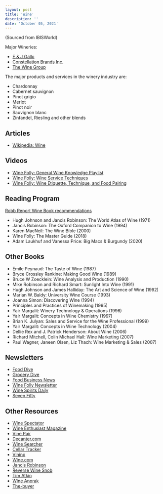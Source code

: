 ```yaml
---
layout: post
title: 'Wine'
description: ''
date: 'October 05, 2021'
---
```


(Sourced from IBISWorld)

Major Wineries:
* [E & J Gallo](https://en.wikipedia.org/wiki/E_%26_J_Gallo_Winery)
* [Constellation Brands Inc.](https://en.wikipedia.org/wiki/Constellation_Brands)
* [The Wine Group](https://en.wikipedia.org/wiki/The_Wine_Group)

The major products and services in the winery industry are:
* Chardonnay
* Cabernet sauvignon
* Pinot grigio
* Merlot
* Pinot noir
* Sauvignon blanc
* Zinfandel, Riesling and other blends

## Articles
- [Wikipedia: Wine](https://en.wikipedia.org/wiki/Wine)

## Videos
- [Wine Folly: General Wine Knowledge Playlist](https://www.youtube.com/playlist?list=PLc_D-7JIibmT_prcceyF7C6AgDNP1IjpN)
- [Wine Folly: Wine Service Techniques](https://www.youtube.com/playlist?list=PLc_D-7JIibmQnDenAMAi1oLEsw0AoectB)
- [Wine Folly: Wine Etiquette, Technique, and Food Pairing](https://www.youtube.com/playlist?list=PLc_D-7JIibmRezSb1GWJVmMWfkL-sUCoA)

## Reading Program
[Robb Report Wine Book recommendations](https://robbreport.com/lifestyle/product-recommendations/best-wine-books-amazon-2913656/)
- Hugh Johnson and Jancis Robinson: The World Atlas of Wine (1971)
- Jancis Robinson: The Oxford Companion to Wine (1994)
- Karen MacNeil: The Wine Bible (2000)
- Wine Folly: The Master Guide (2018)
- Adam Laukhuf and Vanessa Price: Big Macs & Burgundy (2020)

## Other Books

- Émile Peynaud: The Taste of Wine (1987)
- Bryce Crossley Rankine: Making Good Wine (1989)
- Bruce W Zoecklein: Wine Analysis and Production (1990)
- Mike Robinson and Richard Smart: Sunlight Into Wine (1991)
- Hugh Johnson and James Halliday: The Art and Science of Wine (1992)
- Marian W. Baldy: University Wine Course (1993)
- Joanna Simon: Discovering Wine (1994)
- Principles and Practices of Winemaking (1995)
- Yair Margalit: Winery Technology & Operations (1996)
- Yair Margalit: Concepts in Wine Chemistry (1997)
- Brian K. Julyan: Sales and Service for the Wine Professional (1999)
- Yair Margalit: Concepts in Wine Technology (2004)
- Dellie Rex and J. Patrick Henderson: About Wine (2006)
- Richard Mitchell, Colin Michael Hall: Wine Marketing (2007)
- Paul Wagner, Janeen Olsen, Liz Thach: Wine Marketing & Sales (2007)

## Newsletters
- [Food Dive](https://www.fooddive.com/)
- [Grocery Dive](https://www.grocerydive.com/)
- [Food Business News](https://www.foodbusinessnews.net/)
- [Wine Folly Newsletter](https://winefolly.com/subscribe/)
- [Wine Spirits Daily](http://www.winespiritsdaily.com/subscribe)
- [Seven Fifty](https://daily.sevenfifty.com/)

## Other Resources
- [Wine Spectator](https://www.winespectator.com/)
- [Wine Enthusiast Magazine](https://www.winemag.com/)
- [Vine Pair](https://vinepair.com/)
- [Decanter.com](https://www.decanter.com/)
- [Wine Searcher](https://www.wine-searcher.com/)
- [Cellar Tracker](https://www.cellartracker.com/)
- [Vinino](https://www.vivino.com/)
- [Wine.com](https://www.wine.com/)
- [Jancis Robinson](https://www.jancisrobinson.com/)
- [Reverse Wine Snob](https://www.reversewinesnob.com/)
- [Tim Atkin](www.timatkin.com)
- [Wine Anorak](https://wineanorak.com/)
- [The-buyer](https://www.the-buyer.net/)